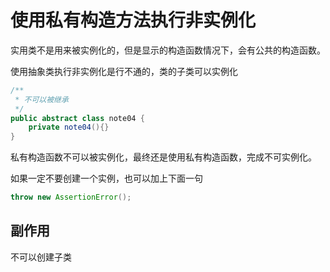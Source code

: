 # 使用私有构造方法执行非实例化

实用类不是用来被实例化的，但是显示的构造函数情况下，会有公共的构造函数。

使用抽象类执行非实例化是行不通的，类的子类可以实例化
```java
/**
 * 不可以被继承
 */
public abstract class note04 {
    private note04(){}
}
```
私有构造函数不可以被实例化，最终还是使用私有构造函数，完成不可实例化。

如果一定不要创建一个实例，也可以加上下面一句

```java
throw new AssertionError();
```


## 副作用

不可以创建子类